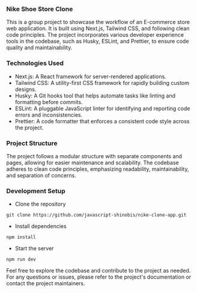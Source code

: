 ### Nike Shoe Store Clone

This is a group project to showcase the workflow of an E-commerce store web application.
It is built using Next.js, Tailwind CSS, and following clean code principles. The project incorporates various developer experience tools in the codebase, such as Husky, ESLint, and Prettier, to ensure code quality and maintainability.

### Technologies Used

- Next.js: A React framework for server-rendered applications.
- Tailwind CSS: A utility-first CSS framework for rapidly building custom designs.
- Husky: A Git hooks tool that helps automate tasks like linting and formatting before commits.
- ESLint: A pluggable JavaScript linter for identifying and reporting code errors and inconsistencies.
- Prettier: A code formatter that enforces a consistent code style across the project.

### Project Structure

The project follows a modular structure with separate components and pages, allowing for easier maintenance and scalability. The codebase adheres to clean code principles, emphasizing readability, maintainability, and separation of concerns.

### Development Setup

- Clone the repository

```
git clone https://github.com/javascript-shinobis/nike-clone-app.git
```

- Install dependencies

```
npm install
```

- Start the server

```
npm run dev
```

Feel free to explore the codebase and contribute to the project as needed. For any questions or issues, please refer to the project's documentation or contact the project maintainers.
